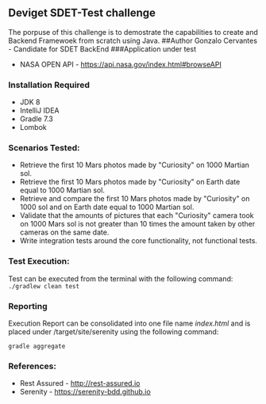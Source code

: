 ## Deviget SDET-Test challenge
The porpuse of this challenge is to demostrate the capabilities to create and Backend Framewoek from scratch using Java.
##Author 
Gonzalo Cervantes - Candidate for SDET BackEnd
###Application under test
* NASA OPEN API - https://api.nasa.gov/index.html#browseAPI

### Installation Required
* JDK 8
* IntelliJ IDEA
* Gradle 7.3
* Lombok


### Scenarios Tested:

* Retrieve the first 10 Mars photos made by "Curiosity" on 1000 Martian sol.
* Retrieve the first 10 Mars photos made by "Curiosity" on Earth date equal to 1000 Martian sol.
* Retrieve and compare the first 10 Mars photos made by "Curiosity" on 1000 sol and on Earth date equal to 1000 Martian sol.
* Validate that the amounts of pictures that each "Curiosity" camera took on 1000 Mars sol is not greater than 10 times the amount taken by other cameras on the same date.
* Write integration tests around the core functionality, not functional tests.

### Test Execution:
Test can be executed from the terminal with the following command:
```./gradlew clean test```

### Reporting
Execution Report can be consolidated into one file name _index.html_ and is placed under /target/site/serenity using the following command:

```gradle aggregate```

### References:
* Rest Assured - http://rest-assured.io
* Serenity - https://serenity-bdd.github.io




